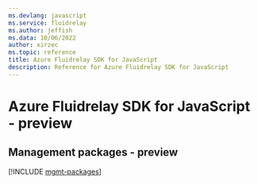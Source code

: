 ```yaml
---
ms.devlang: javascript
ms.service: fluidrelay
ms.author: jeffish
ms.data: 10/06/2022
author: xirzec
ms.topic: reference
title: Azure Fluidrelay SDK for JavaScript
description: Reference for Azure Fluidrelay SDK for JavaScript
---
```

# Azure Fluidrelay SDK for JavaScript - preview

## Management packages - preview
[!INCLUDE [mgmt-packages](fluidrelay-mgmt-index.md)]
